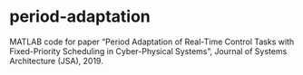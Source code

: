 # period-adaptation
MATLAB code for paper “Period Adaptation of Real-Time Control Tasks with Fixed-Priority Scheduling in Cyber-Physical Systems”, Journal of Systems Architecture (JSA), 2019.
